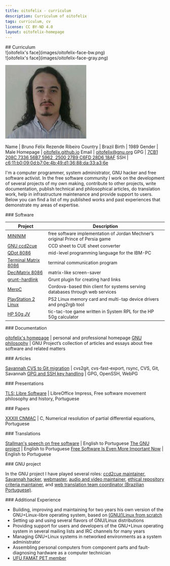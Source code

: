 ```yaml
---
title: oitofelix - curriculum
description: Curriculum of oitofelix
tags: curriculum, cv
license: CC BY-ND 4.0
layout: oitofelix-homepage
---
```

<div id="markdown" markdown="1">
## Curriculum

<div id="face-bw" markdown="1">
![oitofelix's face](images/oitofelix-face-bw.png)
</div>

<div id="face-gray" markdown="1">
![oitofelix's face](images/oitofelix-face-gray.png)
</div>

![oitofelix's face](images/oitofelix-face.jpg)


<div id="identity" markdown="1">

Name     | Bruno Félix Rezende Ribeiro
Country  | Brazil
Birth    | 1989
Gender   | Male
Homepage | [oitofelix.github.io](http://oitofelix.github.io/)
Email    | [oitofelix@gnu.org](mailto:oitofelix@gnu.org)
GPG      | [7CB1 208C 7336 56B7 5962  2500 27B9 C6FD 28D6 18AF](/oitofelix.gpg)
SSH      | [c6:11:b0:09:0d:b7:0e:4b:49:d1:36:88:da:33:a3:6e](/oitofelix.ssh)

</div>

I'm a computer programmer, system administrator, GNU hacker and free
software activist.  In the free software community I work on the
development of several projects of my own making, contribute to other
projects, write documentation, publish technical and philosophical
articles, do translation work, help in infrastructure maintenance and
provide support to users.  Below you can find a list of my published
works and past experiences that demonstrate my areas of expertise.


<!-- Software -->
<div class="no-break" markdown="1">
### Software

Project | Description
--------|--------
[MININIM](mininim/) | free software implementation of Jordan Mechner’s original Prince of Persia game
[GNU ccd2cue](http://www.gnu.org/software/ccd2cue/) | CCD sheet to CUE sheet converter
[QDot 8086](qdot-8086/) | mid-level programming language for the IBM-PC
[Terminal Matrix 8086](terminal-matrix-8086/) | terminal communication program
[DeciMatrix 8086](decimatrix-8086/) | matrix-like screen-saver
[grunt-hardlink](http://www.npmjs.com/package/grunt-hardlink) | Grunt plugin for creating hard links
[MerpC](merpc/) | Cordova-based thin client for systems serving databases through web services
[PlayStation 2 Linux](ps2-linux/) | PS2 Linux memory card and multi-tap device drivers and png2rgb tool
[HP 50g JV](http://www.hpcalc.org/details.php?id=7171) | tic-tac-toe game written in System RPL for the HP 50g calculator

</div>


<!-- Documentation -->
<div class="no-break" markdown="1">
### Documentation

[oitofelix's homepage](/) | personal and professional homepage
[GNU philosophy](gnu-philosophy/) | GNU Project’s collection of articles and essays about free software and related matters

</div>


<!-- Articles -->
<div class="no-break" markdown="1">
### Articles

[Savannah CVS to Git migration](article-savannah-cvs-to-git-migration/) | cvs2git, cvs-fast-export, rsync, CVS, Git, Savannah
[GPG and SSH key handling](article-gpg-and-ssh-key-handling/) | GPG, OpenSSH, WebPG

</div>


<!-- Presentations -->
<div class="no-break" markdown="1">
### Presentations

[TLS: Libre Software](presentation-tls-libre-software/) | LibreOffice Impress, Free software movement philosophy and history, Portuguese

</div>


<!-- Papers -->
<div class="no-break" markdown="1">
### Papers

[XXXIII CNMAC](http://www.sbmac.org.br/eventos/cnmac/xxxiii_cnmac/pdf/481.pdf) | C, Numerical resolution of partial differential equations, Portuguese

</div>


<!-- Translations -->
<div class="no-break" markdown="1">
### Translations

[Stallman's speech on free software](translation-stallman-speech-on-free-software) | English to Portuguese
[The GNU project](http://www.gnu.org/gnu/thegnuproject.pt-br.html) | English to Portuguese
[Free Software Is Even More Important Now](http://www.gnu.org/philosophy/free-software-even-more-important.pt-br.html) | English to Portuguese

</div>


<!-- GNU project -->
<div class="no-break" markdown="1">
### GNU project

In the GNU project I have played several roles:
[ccd2cue maintainer](http://www.gnu.org/software/ccd2cue/),
[Savannah hacker](https://savannah.gnu.org/project/memberlist.php?group=administration),
[webmaster](http://www.gnu.org/people/webmeisters.html#oitofelix),
[audio and video maintainer](http://audio-video.gnu.org/),
[ethical repository criteria maintainer](http://www.gnu.org/software/repo-criteria.html#oitofelix),
and [web translation team coordinator (Brazilian Portuguese)](http://www.gnu.org/server/standards/translations/pt-br/updates.html#table-contrib-ranking).
</div>


<!-- Additional Experience -->
<div class="no-break" markdown="1">
### Additional Experience

- Building, improving and maintaining for two years his own version of
  the GNU+Linux-libre operating system, based on
  [(GNU/)Linux from scratch](http://www.linuxfromscratch.org/)
- Setting up and using several flavors of GNU/Linux distributions
- Providing support for users and developers of the GNU+Linux
  operating system in several mailing lists and IRC channels for many
  years
- Managing GNU+Linux systems in networked environments as a system
  administrator
- Assembling personal computers from component parts and
  fault-diagnosing hardware as a computer technician
- [UFU FAMAT PET member](http://www.portal.famat.ufu.br/node/274)

</div>


</div>

